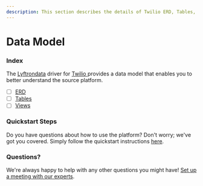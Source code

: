 ```yaml
---
description: This section describes the details of Twilio ERD, Tables, and Views.
---
```


# Data Model

### Index

The  [Lyftrondata](https://www.lyftrondata.com/) driver for [Twilio](https://www.lyftrondata.com/integration/twilio/)[ ](https://www.lyftrondata.com/integration/twilio/)provides a data model that enables you to better understand the source platform.

* [ ] [ERD](../../../business-analytics/twilio/data-model/erd.md)
* [ ] [Tables](../../../business-analytics/twilio/data-model/tables.md)
* [ ] [Views](../../../business-analytics/twilio/data-model/views.md)

### Quickstart Steps

Do you have questions about how to use the platform? Don't worry; we've got you covered. Simply follow the quickstart instructions [here](../../../../quickstart-steps.md).

### Questions? <a href="#questions" id="questions"></a>

We're always happy to help with any other questions you might have! [Set up a meeting with our experts](https://www.lyftrondata.com/book-a-meeting/).


